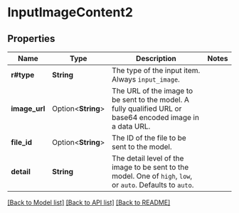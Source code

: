 # InputImageContent2

## Properties

Name | Type | Description | Notes
------------ | ------------- | ------------- | -------------
**r#type** | **String** | The type of the input item. Always `input_image`. | 
**image_url** | Option<**String**> | The URL of the image to be sent to the model. A fully qualified URL or base64 encoded image in a data URL. | 
**file_id** | Option<**String**> | The ID of the file to be sent to the model. | 
**detail** | **String** | The detail level of the image to be sent to the model. One of `high`, `low`, or `auto`. Defaults to `auto`. | 

[[Back to Model list]](../README.md#documentation-for-models) [[Back to API list]](../README.md#documentation-for-api-endpoints) [[Back to README]](../README.md)


